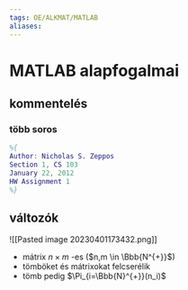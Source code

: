 ```yaml
---
tags: OE/ALKMAT/MATLAB
aliases: 
---
```

# MATLAB alapfogalmai
## kommentelés
### több soros
```matlab
%{
Author: Nicholas S. Zeppos
Section 1, CS 103
January 22, 2012
HW Assignment 1
%}
```
## változók
![[Pasted image 20230401173432.png]]
- mátrix $n \times m$ -es ($n,m \in \Bbb{N^{+}}$)
- tömböket és mátrixokat felcserélik
- tömb pedig $\Pi_{i=\Bbb{N}^{+}}(n_i)$  